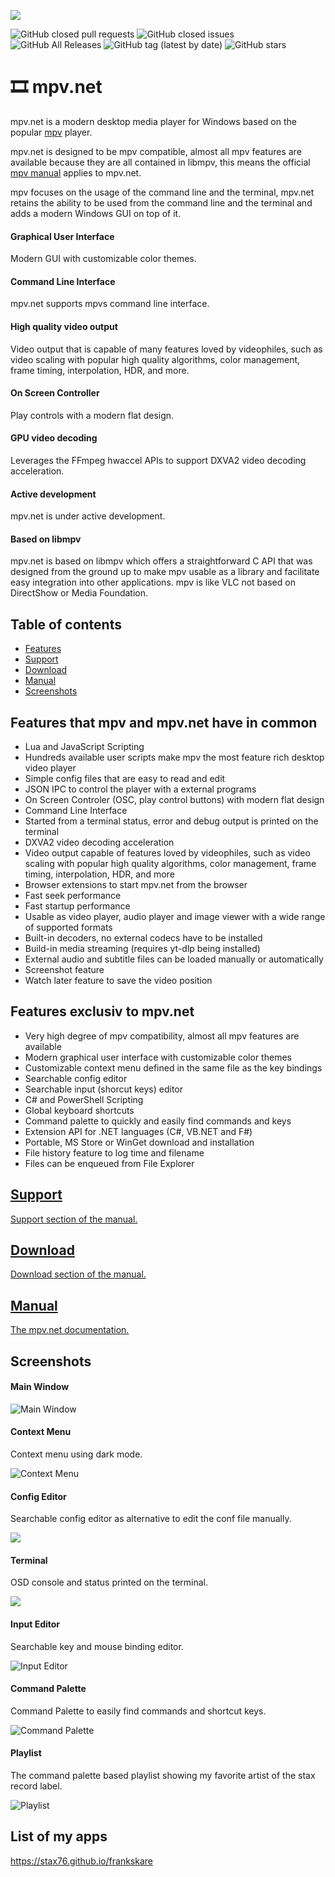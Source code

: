 
![](docs/img/mpvnet.png)

![GitHub closed pull requests](https://img.shields.io/github/issues-pr-closed/stax76/mpv.net) ![GitHub closed issues](https://img.shields.io/github/issues-closed/stax76/mpv.net) ![GitHub All Releases](https://img.shields.io/github/downloads/stax76/mpv.net/total) ![GitHub tag (latest by date)](https://img.shields.io/github/tag-date/stax76/mpv.net) ![GitHub stars](https://img.shields.io/github/stars/stax76/mpv.net)

🎞 mpv.net
==========

mpv.net is a modern desktop media player for Windows based on the popular [mpv](https://mpv.io) player.

mpv.net is designed to be mpv compatible, almost all mpv features are available
because they are all contained in libmpv, this means the official
[mpv manual](https://mpv.io/manual/master/) applies to mpv.net.

mpv focuses on the usage of the command line and the terminal,
mpv.net retains the ability to be used from the command line and
the terminal and adds a modern Windows GUI on top of it.

#### Graphical User Interface

Modern GUI with customizable color themes.


#### Command Line Interface

mpv.net supports mpvs command line interface.


#### High quality video output

Video output that is capable of many features loved by videophiles,
such as video scaling with popular high quality algorithms,
color management, frame timing, interpolation, HDR, and more.


#### On Screen Controller

Play controls with a modern flat design.


#### GPU video decoding

Leverages the FFmpeg hwaccel APIs to support DXVA2 video decoding acceleration.


#### Active development

mpv.net is under active development.


#### Based on libmpv

mpv.net is based on libmpv which offers a straightforward C API that
was designed from the ground up to make mpv usable as a library and
facilitate easy integration into other applications.
mpv is like VLC not based on DirectShow or Media Foundation. 


Table of contents
-----------------

- [Features](#features-that-mpv-and-mpvnet-have-in-common)
- [Support](#support)
- [Download](#download)
- [Manual](#manual)
- [Screenshots](#screenshots)


Features that mpv and mpv.net have in common
--------------------------------------------

- Lua and JavaScript Scripting
- Hundreds available user scripts make mpv the most feature rich desktop video player
- Simple config files that are easy to read and edit
- JSON IPC to control the player with a external programs
- On Screen Controler (OSC, play control buttons) with modern flat design
- Command Line Interface
- Started from a terminal status, error and debug output is printed on the terminal
- DXVA2 video decoding acceleration
- Video output capable of features loved by videophiles, such as video scaling with popular high quality algorithms, color management, frame timing, interpolation, HDR, and more
- Browser extensions to start mpv.net from the browser
- Fast seek performance
- Fast startup performance
- Usable as video player, audio player and image viewer with a wide range of supported formats
- Built-in decoders, no external codecs have to be installed
- Build-in media streaming (requires yt-dlp being installed)
- External audio and subtitle files can be loaded manually or automatically
- Screenshot feature
- Watch later feature to save the video position


Features exclusiv to mpv.net
----------------------------

- Very high degree of mpv compatibility, almost all mpv features are available
- Modern graphical user interface with customizable color themes
- Customizable context menu defined in the same file as the key bindings
- Searchable config editor
- Searchable input (shorcut keys) editor
- C# and PowerShell Scripting
- Global keyboard shortcuts
- Command palette to quickly and easily find commands and keys
- Extension API for .NET languages (C#, VB.NET and F#)
- Portable, MS Store or WinGet download and installation
- File history feature to log time and filename
- Files can be enqueued from File Explorer


## [Support](docs/Manual.md#support)

[Support section of the manual.](docs/Manual.md#support)


## [Download](docs/Manual.md#download)

[Download section of the manual.](docs/Manual.md#download)


## [Manual](docs/Manual.md)

[The mpv.net documentation.](docs/Manual.md)


Screenshots
-----------

#### Main Window

![Main Window](docs/img/Main.webp)


#### Context Menu

Context menu using dark mode.

![Context Menu](docs/img/Menu.jpg)


#### Config Editor

Searchable config editor as alternative to edit the conf file manually.

![](docs/img/ConfEditor.png)


#### Terminal

OSD console and status printed on the terminal.

![](docs/img/Terminal.png)


#### Input Editor

Searchable key and mouse binding editor.

![Input Editor](docs/img/InputEditor.webp)


#### Command Palette

Command Palette to easily find commands and shortcut keys.

![Command Palette](docs/img/CommandPalette.webp)


#### Playlist

The command palette based playlist showing my favorite artist of the stax record label.

![Playlist](docs/img/Playlist.png)


List of my apps
---------------

https://stax76.github.io/frankskare
